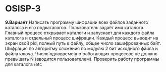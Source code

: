 # OSISP-3
<b>9.Вариант</b> Написать программу шифрации всех файлов заданного каталога и его подкаталогов. Пользователь задаёт имя каталога. Главный процесс открывает каталоги и запускает для каждого файла каталога и отдельный процесс шифрации. Каждый процесс выводит на экран свой pid, полный путь к файлу, общее число зашифрованных байт. Шифрация по алгоритму сложения по модулю 2 бит исходного файла и файла ключа. Число одновременно работающих процессов не должно превышать N (вводится пользователем). Проверить работу программы для каталога /etc

